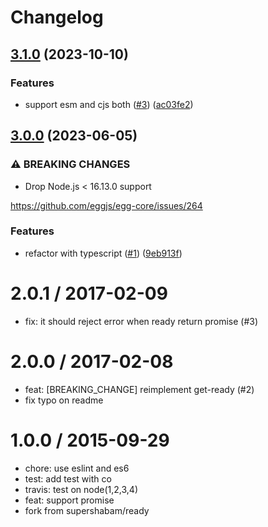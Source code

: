 # Changelog

## [3.1.0](https://github.com/node-modules/get-ready/compare/v3.0.0...v3.1.0) (2023-10-10)


### Features

* support esm and cjs both ([#3](https://github.com/node-modules/get-ready/issues/3)) ([ac03fe2](https://github.com/node-modules/get-ready/commit/ac03fe2001f8d4072512b4ca10ab7b0d9af026ba))

## [3.0.0](https://github.com/node-modules/get-ready/compare/v2.0.1...v3.0.0) (2023-06-05)


### ⚠ BREAKING CHANGES

* Drop Node.js < 16.13.0 support

https://github.com/eggjs/egg-core/issues/264

### Features

* refactor with typescript ([#1](https://github.com/node-modules/get-ready/issues/1)) ([9eb913f](https://github.com/node-modules/get-ready/commit/9eb913fb43889b2c253bab7b1adc139b60747684))

2.0.1 / 2017-02-09
==================

  * fix: it should reject error when ready return promise (#3)

2.0.0 / 2017-02-08
==================

  * feat: [BREAKING_CHANGE] reimplement get-ready (#2)
  * fix typo on readme

1.0.0 / 2015-09-29
==================

 * chore: use eslint and es6
 * test: add test with co
 * travis: test on node(1,2,3,4)
 * feat: support promise
 * fork from supershabam/ready
